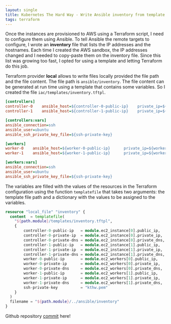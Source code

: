 ```yaml
---
layout: single
title: Kubernetes The Hard Way - Write Ansible inventory from template with Terraform
tags: terraform
---
```


Once the instances are provisioned to AWS using a Terraform script, I need to configure them using Ansible. To tell Ansible the remote targets to configure, I wrote an **inventory** file that lists the IP addresses and the hostnames. Each time I created the AWS sandbox, the IP addresses changed and I needed to copy-paste them on the inventory file. Since this list was growing too fast, I opted for using a template and letting Terraform do this job.

Terraform provider **local** allows to write files locally provided the file path and the file content. The file path is `ansible/inventory`. The file content can be generated at run time using a template that contains some variables. So I created the file `iac/templates/inventory.tftpl`.

```ini
[controllers]
controller-0    ansible_host=${controller-0-public-ip}    private_ip=${controller-0-private-ip}     private_dns=${controller-0-private-dns}
controller-1    ansible_host=${controller-1-public-ip}    private_ip=${controller-1-private-ip}     private_dns=${controller-1-private-dns}

[controllers:vars]
ansible_connection=ssh
ansible_user=ubuntu
ansible_ssh_private_key_file=${ssh-private-key}

[workers]
worker-0    ansible_host=${worker-0-public-ip}      private_ip=${worker-0-private-ip}   private_dns=${worker-0-private-dns}
worker-1    ansible_host=${worker-1-public-ip}      private_ip=${worker-1-private-ip}   private_dns=${worker-1-private-dns}

[workers:vars]
ansible_connection=ssh
ansible_user=ubuntu
ansible_ssh_private_key_file=${ssh-private-key}
```

The variables are filled with the values of the resources in the Terraform configuration using the function `templatefile` that takes two arguments: the template file path and a dictionary with the values to be assigned to the variables.

```tf
resource "local_file" "inventory" {
  content  = templatefile(
    "${path.module}/templates/inventory.tftpl",
    { 
        controller-0-public-ip   = module.ec2_instance[0].public_ip,
        controller-0-private-ip  = module.ec2_instance[0].private_ip,
        controller-0-private-dns = module.ec2_instance[0].private_dns,
        controller-1-public-ip   = module.ec2_instance[1].public_ip,
        controller-1-private-ip  = module.ec2_instance[1].private_ip,
        controller-1-private-dns = module.ec2_instance[1].private_dns,
        worker-0-public-ip       = module.ec2_workers[0].public_ip,
        worker-0-private-ip      = module.ec2_workers[0].private_ip,
        worker-0-private-dns     = module.ec2_workers[0].private_dns,
        worker-1-public-ip       = module.ec2_workers[1].public_ip,
        worker-1-private-ip      = module.ec2_workers[1].private_ip,
        worker-1-private-dns     = module.ec2_workers[1].private_dns,
        ssh-private-key          = "kthw.pem"
    }
  )
  filename = "${path.module}/../ansible/inventory"
}
```

Github repository [commit](https://github.com/andregri/ansible-terraform-kubernetes-cluster/tree/0423db4af524d34853556ab5b588f1992fe6f0cd) here!
